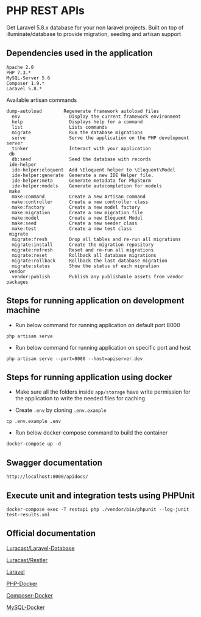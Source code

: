 # PHP REST APIs

Get Laravel 5.8.x database for your non laravel projects. Built on top of illuminate/database to provide migration, seeding and artisan support 

## Dependencies used in the application
```
Apache 2.0
PHP 7.3.*
MySQL-Server 5.6
Composer 1.9.*
Laravel 5.8.*
```

Available artisan commands
```
dump-autoload        Regenerate framework autoload files
  env                  Display the current framework environment
  help                 Displays help for a command
  list                 Lists commands
  migrate              Run the database migrations
  serve                Serve the application on the PHP development server
  tinker               Interact with your application
 db
  db:seed              Seed the database with records
 ide-helper
  ide-helper:eloquent  Add \Eloquent helper to \Eloquent\Model
  ide-helper:generate  Generate a new IDE Helper file.
  ide-helper:meta      Generate metadata for PhpStorm
  ide-helper:models    Generate autocompletion for models
 make
  make:command         Create a new Artisan command
  make:controller      Create a new controller class
  make:factory         Create a new model factory
  make:migration       Create a new migration file
  make:model           Create a new Eloquent Model
  make:seed            Create a new seeder class
  make:test            Create a new test class
 migrate
  migrate:fresh        Drop all tables and re-run all migrations
  migrate:install      Create the migration repository
  migrate:refresh      Reset and re-run all migrations
  migrate:reset        Rollback all database migrations
  migrate:rollback     Rollback the last database migration
  migrate:status       Show the status of each migration
 vendor
  vendor:publish       Publish any publishable assets from vendor packages
```

## Steps for running application on development machine
* Run below command for running application on default port 8000
```
php artisan serve
``` 

* Run below command for running application on specific port and host
```
php artisan serve --port=8080 --host=apiserver.dev
```

## Steps for running application using docker
* Make sure all the folders inside `app/storage` have write permission for the application to write the needed files for caching
  
* Create `.env` by cloning `.env.example`
 
```
cp .env.example .env
```
* Run below docker-compose command to build the container

```
docker-compose up -d
```

## Swagger documentation
```
http://localhost:8000/apidocs/
```

## Execute unit and integration tests using PHPUnit
```
docker-compose exec -T restapi php ./vendor/bin/phpunit --log-junit test-results.xml
```

## Official documentation
[Luracast/Laravel-Database](https://github.com/Luracast/Laravel-Database)

[Luracast/Restler](http://restler3.luracast.com/index.html#quick-start-guide)

[Laravel](https://laravel.com/docs/5.8)

[PHP-Docker](https://hub.docker.com/_/php)

[Composer-Docker](https://hub.docker.com/_/composer)

[MySQL-Docker](https://hub.docker.com/r/mysql/mysql-server)

